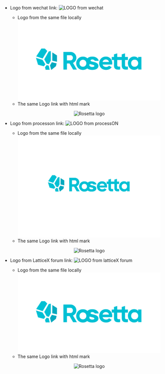 * Logo from wechat link:
![LOGO from wechat](https://mmbiz.qpic.cn/mmbiz_png/dV0Pt26LydDKo3HFIeH8afhT8XCmZibWhmj4vuVyuyGQrb0U4vIicibd5xjQKPOib7ibhFRWia9mdbz8uyricY9ZbDgXg/640)
  - Logo from the same file locally 
  ![LOGO frm wechat](figs/logo_wechat.png)
  - The same Logo link with html mark
    <p align="center"><img width="50%" src=https://mmbiz.qpic.cn/mmbiz_png/dV0Pt26LydDKo3HFIeH8afhT8XCmZibWhmj4vuVyuyGQrb0U4vIicibd5xjQKPOib7ibhFRWia9mdbz8uyricY9ZbDgXg/640 alt="Rosetta logo" /></p>
 
* Logo from processon link:
  ![LOGO from processON](http://assets.processon.com/chart_image/5e96fc42f346fb4bdd6de6b4.png)
  - Logo from the same file locally
  ![LOGO from processON](figs/logo_processon.png)
  - The same Logo link with html mark
    <p align="center"><img width="50%" src=http://assets.processon.com/chart_image/5e96fc42f346fb4bdd6de6b4.png alt="Rosetta logo" /></p>
    
* Logo from LatticeX forum link:
  ![LOGO from latticeX forum](https://forum.latticex.foundation/uploads/default/original/2X/1/10c9e7fcf968be3feb757df104b244974c92f68f.png)
  - Logo from the same file locally
  ![LOGO from latticeX forum](figs/logo_forum.png)
  - The same Logo link with html mark
     <p align="center"><img width="50%" src=https://forum.latticex.foundation/uploads/default/original/2X/1/10c9e7fcf968be3feb757df104b244974c92f68f.png alt="Rosetta logo" /></p>
